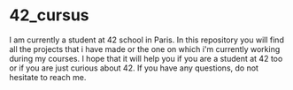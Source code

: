 # 42_cursus
I am currently a student at 42 school in Paris. In this repository you will find all the projects that i have made or the one on which i'm currently working during my courses.
I hope that it will help you if you are a student at 42 too or if you are just curious about 42.
If you have any questions, do not hesitate to reach me.
